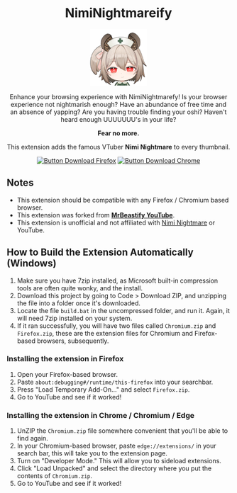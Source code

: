 <div align = center>

# NimiNightmareify

![Nimi Nightmare](https://github.com/Zeppelins-Forever/NimiNightmareify-Youtube/blob/main/icon.png?raw=true)

Enhance your browsing experience with NimiNightmarefy! 
Is your browser experience not nightmarish enough? 
Have an abundance of free time and an absence of yapping? 
Are you having trouble finding your oshi? 
Haven't heard enough UUUUUUU's in your life?

**Fear no more.**

This extension adds the famous VTuber 
**Nimi Nightmare** to every thumbnail.

[![Button Download Firefox]][Download Firefox]
[![Button Download Chrome]][Download Chrome]

</div>

## Notes

- This extension should be compatible with any Firefox / Chromium based browser.
- This extension was forked from **[MrBeastify YouTube](https://github.com/MagicJinn/MrBeastify-Youtube/tree/main)**.
- This extension is unofficial and not affiliated with [Nimi Nightmare](https://www.youtube.com/@niminightmare) or YouTube.

## How to Build the Extension Automatically (Windows)

1. Make sure you have 7zip installed, as Microsoft built-in compression tools are often quite wonky, and the install.
2. Download this project by going to Code > Download ZIP, and unzipping the file into a folder once it's downloaded.
3. Locate the file `build.bat` in the uncompressed folder, and run it. Again, it will need 7zip installed on your system.
4. If it ran successfully, you will have two files called `Chromium.zip` and `Firefox.zip`, these are the extension files for Chromium and Firefox-based browsers, subsequently.

### Installing the extension in Firefox
1. Open your Firefox-based browser.
2. Paste `about:debugging#/runtime/this-firefox` into your searchbar.
3. Press "Load Temporary Add-On..." and select `Firefox.zip`.
4. Go to YouTube and see if it worked!

### Installing the extension in Chrome / Chromium / Edge
1. UnZIP the `Chromium.zip` file somewhere convenient that you'll be able to find again.
2. In your Chromium-based browser, paste `edge://extensions/` in your search bar, this will take you to the extension page.
3. Turn on "Developer Mode." This will allow you to sideload extensions.
4. Click "Load Unpacked" and select the directory where you put the contents of `Chromium.zip`.
5. Go to YouTube and see if it worked!

<!----------------------------------------------------------------------------->

[Button Download Firefox]: https://img.shields.io/badge/Firefox-FF7139?style=for-the-badge&logoColor=white&logo=Firefox
[Button Download Chrome]: https://img.shields.io/badge/Chrome-4285F4?style=for-the-badge&logoColor=white&logo=GoogleChrome


[Download Firefox]: https://addons.mozilla.org/en-US/firefox/addon/youtube-niminightmareify/
[Download Chrome]: https://chromewebstore.google.com/detail/youtube-niminightmareify/bbahnmbbdlijjcpoabmlolamkbeifjgj
